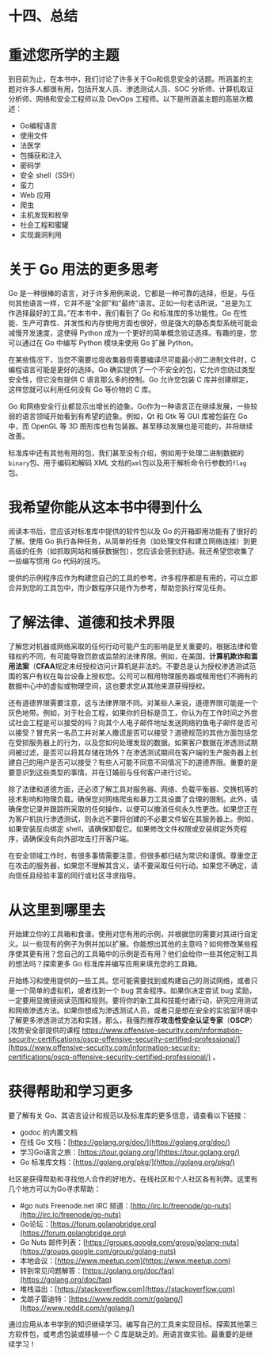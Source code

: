 # 十四、总结

# 重述您所学的主题

到目前为止，在本书中，我们讨论了许多关于Go和信息安全的话题。所涵盖的主题对许多人都很有用，包括开发人员、渗透测试人员、SOC 分析师、计算机取证分析师、网络和安全工程师以及 DevOps 工程师。以下是所涵盖主题的高层次概述：

*   Go编程语言
*   使用文件
*   法医学
*   包捕获和注入
*   密码学
*   安全 shell（SSH）
*   蛮力
*   Web 应用
*   爬虫
*   主机发现和枚举
*   社会工程和蜜罐
*   实现漏洞利用

# 关于 Go 用法的更多思考

Go 是一种很棒的语言，对于许多用例来说，它都是一种可靠的选择，但是，与任何其他语言一样，它并不是“全部”和“最终”语言。正如一句老话所说，“总是为工作选择最好的工具。”在本书中，我们看到了 Go 和标准库的多功能性。Go 在性能、生产可靠性、并发性和内存使用方面也很好，但是强大的静态类型系统可能会减慢开发速度，这使得 Python 成为一个更好的简单概念验证选择。有趣的是，您可以通过在 Go 中编写 Python 模块来使用 Go 扩展 Python。

在某些情况下，当您不需要垃圾收集器但需要编译尽可能最小的二进制文件时，C 编程语言可能是更好的选择。Go 确实提供了一个不安全的包，它允许您绕过类型安全性，但它没有提供 C 语言那么多的控制。Go 允许您包装 C 库并创建绑定，这样您就可以利用任何没有 Go 等价物的 C 库。

Go 和网络安全行业都显示出增长的迹象。Go作为一种语言正在继续发展，一些较弱的语言领域开始看到有希望的迹象。例如，Qt 和 Gtk 等 GUI 库被包装在 Go 中，而 OpenGL 等 3D 图形库也有包装器。甚至移动发展也是可能的，并将继续改善。

标准库中还有其他有用的包，我们甚至没有介绍，例如用于处理二进制数据的`binary`包、用于编码和解码 XML 文档的`xml`包以及用于解析命令行参数的`flag`包。

# 我希望你能从这本书中得到什么

阅读本书后，您应该对标准库中提供的软件包以及 Go 的开箱即用功能有了很好的了解。使用 Go 执行各种任务，从简单的任务（如处理文件和建立网络连接）到更高级的任务（如抓取网站和捕获数据包），您应该会感到舒适。我还希望您收集了一些编写惯用 Go 代码的技巧。

提供的示例程序应作为构建您自己的工具的参考。许多程序都是有用的，可以立即合并到您的工具包中，而少数程序只是作为参考，帮助您执行常见任务。

# 了解法律、道德和技术界限

了解您对机器或网络采取的任何行动可能产生的影响是至关重要的。根据法律和管辖权的不同，有可能导致罚款或监禁的法律界限。例如，在美国，**计算机欺诈和滥用法案**（**CFAA**规定未经授权访问计算机是非法的。不要总是认为授权渗透测试范围的客户有权在每台设备上授权您。公司可以租用物理服务器或租用他们不拥有的数据中心中的虚拟或物理空间，这也要求您从其他来源获得授权。

还有道德界限需要注意，这与法律界限不同。对某些人来说，道德界限可能是一个灰色地带。例如，对于社会工程，如果你的目标是员工，你认为在工作时间之外尝试社会工程是可以接受的吗？向其个人电子邮件地址发送网络钓鱼电子邮件是否可以接受？冒充另一名员工并对某人撒谎是否可以接受？道德规范的其他方面包括您在受损服务器上的行为，以及您如何处理发现的数据。如果客户数据在渗透测试期间被过滤，是否可以将其存储在场外？在渗透测试期间在客户端的生产服务器上创建自己的用户是否可以接受？有些人可能不同意不同情况下的道德界限。重要的是要意识到这些类型的事情，并在订婚前与任何客户进行讨论。

除了法律和道德方面，还必须了解工具对服务器、网络、负载平衡器、交换机等的技术影响和物理负载。确保您对网络爬虫和暴力工具设置了合理的限制。此外，请确保您记录并跟踪所采取的任何操作，以便可以撤消任何永久性更改。如果您正在为客户机执行渗透测试，则永远不要将创建的不必要文件留在其服务器上。例如，如果安装反向绑定 shell，请确保卸载它。如果修改文件权限或安装绑定外壳程序，请确保没有向外部攻击打开客户端。

在安全领域工作时，有很多事情需要注意，但很多都归结为常识和谨慎。尊重您正在攻击的服务器，如果您不理解其含义，请不要采取任何行动。如果您不确定，请向信任且经验丰富的同行或社区寻求指导。

# 从这里到哪里去

开始建立你的工具箱和食谱。使用对您有用的示例，并根据您的需要对其进行自定义。以一些现有的例子为例并加以扩展。你能想出其他的主意吗？如何修改某些程序使其更有用？您自己的工具箱中的示例是否有用？他们会给你一些其他定制工具的想法吗？探索更多 Go 标准库并编写应用来填充您的工具箱。

开始练习和使用提供的一些工具。您可能需要找到或构建自己的测试网络，或者只是一个简单的虚拟机，或者找到一个 bug 赏金程序。如果你决定尝试 bug 奖励，一定要用显微镜阅读范围和规则。要将你的新工具和技能付诸行动，研究应用测试和网络渗透方法。如果你想成为渗透测试人员，或者只是想在安全的实验室环境中了解更多渗透测试方法和实践，那么，我强烈推荐**攻击性安全认证专家**（**OSCP**）[攻势安全部提供的课程 https://www.offensive-security.com/information-security-certifications/oscp-offensive-security-certified-professional/](https://www.offensive-security.com/information-security-certifications/oscp-offensive-security-certified-professional/) 。

# 获得帮助和学习更多

要了解有关 Go、其语言设计和规范以及标准库的更多信息，请查看以下链接：

*   godoc 的内置文档
*   在线 Go 文档：[https://golang.org/doc/](https://golang.org/doc/)
*   学习Go语言之旅：[https://tour.golang.org/](https://tour.golang.org/)
*   Go 标准库文档：[https://golang.org/pkg/](https://golang.org/pkg/)

社区是获得帮助和寻找他人合作的好地方。在线社区和个人社区各有利弊。这里有几个地方可以为Go寻求帮助：

*   #go nuts Freenode.net IRC 频道：[http://irc.lc/freenode/go-nuts](http://irc.lc/freenode/go-nuts)
*   Go论坛：[https://forum.golangbridge.org](https://forum.golangbridge.org)
*   Go Nuts 邮件列表：[https://groups.google.com/group/golang-nuts](https://groups.google.com/group/golang-nuts)
*   本地会议：[https://www.meetup.com](https://www.meetup.com)
*   转到常见问题解答：[https://golang.org/doc/faq](https://golang.org/doc/faq)
*   堆栈溢出：[https://stackoverflow.com](https://stackoverflow.com)
*   戈朗子雷迪特：[https://www.reddit.com/r/golang/](https://www.reddit.com/r/golang/)

通过应用从本书学到的知识继续学习。编写自己的工具来实现目标。探索其他第三方软件包，或考虑包装或移植一个 C 库是缺乏的。用语言做实验。最重要的是继续学习！